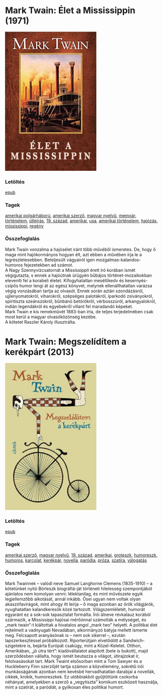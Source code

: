 # <a name="id_937">Mark Twain: Élet a Mississippin (1971)</a>
<img src="https://github.com/BercziSandor/calibre_lib/raw/main/main/Mark%20Twain/Elet%20a%20Mississippin%20%28937%29/cover.jpg" alt="cover" width="300"/>

### Letöltés
[epub](https://github.com/BercziSandor/calibre_lib/raw/main/main/Mark%20Twain/Elet%20a%20Mississippin%20%28937%29/Elet%20a%20Mississippin%20-%20Mark%20Twain.epub)

### Tagek
[amerikai polgárháború](https://github.com/berczisandor/calibre_lib/blob/main/main/_tags/amerikai%20polg%c3%a1rh%c3%a1bor%c3%ba.md), [amerikai szerző](https://github.com/berczisandor/calibre_lib/blob/main/main/_tags/amerikai%20szerz%c5%91.md), [magyar nyelvű](https://github.com/berczisandor/calibre_lib/blob/main/main/_tags/magyar%20nyelv%c5%b1.md), [memoár](https://github.com/berczisandor/calibre_lib/blob/main/main/_tags/memo%c3%a1r.md), [történelem](https://github.com/berczisandor/calibre_lib/blob/main/main/_tags/t%c3%b6rt%c3%a9nelem.md), [útleírás](https://github.com/berczisandor/calibre_lib/blob/main/main/_tags/%c3%batle%c3%adr%c3%a1s.md), [19. század](https://github.com/berczisandor/calibre_lib/blob/main/main/_tags/19.%20sz%c3%a1zad.md), [amerikai](https://github.com/berczisandor/calibre_lib/blob/main/main/_tags/amerikai.md), [usa](https://github.com/berczisandor/calibre_lib/blob/main/main/_tags/usa.md), [amerikai történelem](https://github.com/berczisandor/calibre_lib/blob/main/main/_tags/amerikai%20t%c3%b6rt%c3%a9nelem.md), [hajózás](https://github.com/berczisandor/calibre_lib/blob/main/main/_tags/haj%c3%b3z%c3%a1s.md), [mississippi](https://github.com/berczisandor/calibre_lib/blob/main/main/_tags/mississippi.md), [regény](https://github.com/berczisandor/calibre_lib/blob/main/main/_tags/reg%c3%a9ny.md)

### Összefoglalás
<div>
<p>Mark Twain vonzalma a hajósélet iránt több művéből ismeretes. De, hogy ő maga mint hajókormányos hogyan élt, azt ebben a művében írja le a legrészletesebben. Beteljesült vágyairól igen mozgalmas-kalandos-humoros fejezetekben ad számot. <br>A Nagy Szennyvízcsatornát a Mississippit érett író korában ismét végigutazta, s ennek a hajóútnak ürügyén bűbájos történet-mozaikokban eleveníti fel a korabeli életet. Kifogyhatatlan mesélőkedv és kesernyés-csípős humor lengi át az egész könyvet, melynek ellenállhatatlan varázsa végig vonzásában tartja az olvasót. Ennek során aztán szondázásról, ujjlenyomatokról, viharokról, szépséges palotákról, iparkodó zsiványokról, spiritiszta szeánszokról, bűnbánó betörökről, vérbosszúról, arkangyalokról, indián legendákról és egyebekről villant fel maradandó képeket. <br>Mark Twain e kis remekművét 1883-ban írta, de teljes terjedelmében csak most kerül a magyar olvasóközönség kezébe.<br>A kötetet Raszler Károly illusztrálta.</p></div>


# <a name="id_936">Mark Twain: Megszelídítem a kerékpárt (2013)</a>
<img src="https://github.com/BercziSandor/calibre_lib/raw/main/main/Mark%20Twain/Megszeliditem%20a%20kerekpart%20%28936%29/cover.jpg" alt="cover" width="300"/>

### Letöltés
[epub](https://github.com/BercziSandor/calibre_lib/raw/main/main/Mark%20Twain/Megszeliditem%20a%20kerekpart%20%28936%29/Megszeliditem%20a%20kerekpart%20-%20Mark%20Twain.epub)

### Tagek
[amerikai szerző](https://github.com/berczisandor/calibre_lib/blob/main/main/_tags/amerikai%20szerz%c5%91.md), [magyar nyelvű](https://github.com/berczisandor/calibre_lib/blob/main/main/_tags/magyar%20nyelv%c5%b1.md), [19. század](https://github.com/berczisandor/calibre_lib/blob/main/main/_tags/19.%20sz%c3%a1zad.md), [amerikai](https://github.com/berczisandor/calibre_lib/blob/main/main/_tags/amerikai.md), [groteszk](https://github.com/berczisandor/calibre_lib/blob/main/main/_tags/groteszk.md), [humoreszk](https://github.com/berczisandor/calibre_lib/blob/main/main/_tags/humoreszk.md), [humoros](https://github.com/berczisandor/calibre_lib/blob/main/main/_tags/humoros.md), [karcolat](https://github.com/berczisandor/calibre_lib/blob/main/main/_tags/karcolat.md), [kerékpár](https://github.com/berczisandor/calibre_lib/blob/main/main/_tags/ker%c3%a9kp%c3%a1r.md), [novella](https://github.com/berczisandor/calibre_lib/blob/main/main/_tags/novella.md), [paródia](https://github.com/berczisandor/calibre_lib/blob/main/main/_tags/par%c3%b3dia.md), [próza](https://github.com/berczisandor/calibre_lib/blob/main/main/_tags/pr%c3%b3za.md), [szatíra](https://github.com/berczisandor/calibre_lib/blob/main/main/_tags/szat%c3%adra.md), [válogatás](https://github.com/berczisandor/calibre_lib/blob/main/main/_tags/v%c3%a1logat%c3%a1s.md)

### Összefoglalás
<div>
<p>Mark ​Twainnek – valódi neve Samuel Langhorne Clemens (1835-1910) – a kötetünket nyitó Börleszk biográfiá-ját történeti hitelesség szempontjából ajánlatos nem komolyan venni: lélektanilag, és mint művészete egyik legjellemzőbb alkotását, annál inkább. Ősei ugyan nem voltak olyan akaszófavirágok, mint ahogy itt leírja – ő maga azonban az örök világjárók, nyughatatlan kalandkeresők közé tartozott. Világszemléletét, humorát egyaránt ez a sok-sok tapasztalat formálta. Írói álneve révkalauz korából származik, a Mississippi hajósai mérőónnal számolták a mélységet, és „mark twain”-t kiáltottak a hivatalos angol „mark two” helyett. A politikai élet rejtelmeit a vadnyugati Nevadában, alkormányzó bátyja mellett ismerte meg. Felcsapott aranyásónak is – nem sok sikerrel –, ezután lapszerkesztéssel próbálkozott. Riporterútjain elvetődött a Sandwich-szigetekre is, bejárta Európát csakúgy, mint a Közel-Keletet. Otthon, Amerikában, „jó útra tért”: kiadóvállalatot alapított (bele is bukott), majd szerződésben vállalta, hogy ismét beutazza a világot, útirajzokat ír, felolvasásokat tart. Mark Twaint elsősorban mint a Tom Sawyer és a Huckleberry Finn szerzőjét tartja számon a közvélemény, sokrétű írói munkásságának azonban nem kevésbé hervadhatatlan darabjai a novellák, cikkek, krokik, humoreszkek. Ez utóbbiakból gyűjtöttünk csokorba néhányat, amelyekben a szerző a „vegytiszta” komikum eszközeit használja, mint a szatírát, a paródiát, a gyilkosan éles politikai humort.</p></div>


